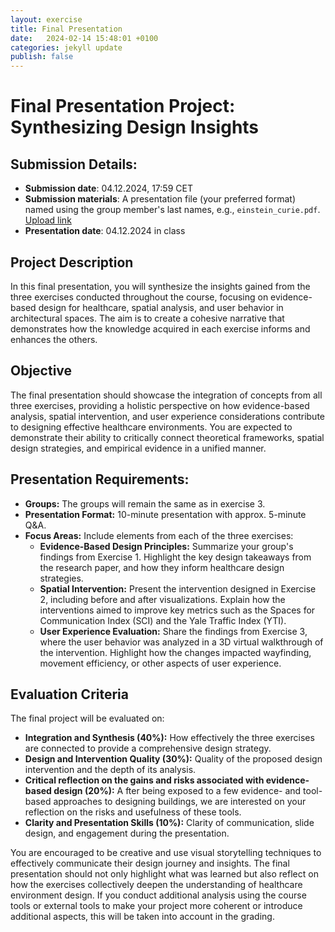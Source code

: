 ```yaml
---
layout: exercise
title: Final Presentation
date:   2024-02-14 15:48:01 +0100
categories: jekyll update
publish: false
---
```


# Final Presentation Project: Synthesizing Design Insights

## Submission Details:

- **Submission date**: 04.12.2024, 17:59 CET
- **Submission materials**: A presentation file (your preferred format) named using the group member's last names, e.g., `einstein_curie.pdf`. [Upload link](https://polybox.ethz.ch/index.php/s/mH1zZKEI30TMFs7)
- **Presentation date**: 04.12.2024 in class

## Project Description
In this final presentation, you will synthesize the insights gained from the three exercises conducted throughout the course, focusing on evidence-based design for healthcare, spatial analysis, and user behavior in architectural spaces. The aim is to create a cohesive narrative that demonstrates how the knowledge acquired in each exercise informs and enhances the others.

## Objective
The final presentation should showcase the integration of concepts from all three exercises, providing a holistic perspective on how evidence-based analysis, spatial intervention, and user experience considerations contribute to designing effective healthcare environments. You are expected to demonstrate their ability to critically connect theoretical frameworks, spatial design strategies, and empirical evidence in a unified manner.

## Presentation Requirements:
- **Groups:** The groups will remain the same as in exercise 3.
- **Presentation Format:** 10-minute presentation with approx. 5-minute Q&A.
- **Focus Areas:** Include elements from each of the three exercises:
    - **Evidence-Based Design Principles:** Summarize your group's findings from Exercise 1. Highlight the key design takeaways from the research paper, and how they inform healthcare design strategies.
    - **Spatial Intervention:** Present the intervention designed in Exercise 2, including before and after visualizations. Explain how the interventions aimed to improve key metrics such as the Spaces for Communication Index (SCI) and the Yale Traffic Index (YTI).
    - **User Experience Evaluation:** Share the findings from Exercise 3, where the user behavior was analyzed in a 3D virtual walkthrough of the intervention. Highlight how the changes impacted wayfinding, movement efficiency, or other aspects of user experience.

## Evaluation Criteria
The final project will be evaluated on:
- **Integration and Synthesis (40%):** How effectively the three exercises are connected to provide a comprehensive design strategy.
- **Design and Intervention Quality (30%):** Quality of the proposed design intervention and the depth of its analysis.
- **Critical reflection on the gains and risks associated with evidence-based design (20%):** A fter being exposed to a few evidence- and tool-based approaches to designing buildings, we are interested on your reflection on the risks and usefulness of these tools.
- **Clarity and Presentation Skills (10%):** Clarity of communication, slide design, and engagement during the presentation.

You are encouraged to be creative and use visual storytelling techniques to effectively communicate their design journey and insights. The final presentation should not only highlight what was learned but also reflect on how the exercises collectively deepen the understanding of healthcare environment design. If you conduct additional analysis using the course tools or external tools to make your project more coherent or introduce additional aspects, this will be taken into account in the grading.

